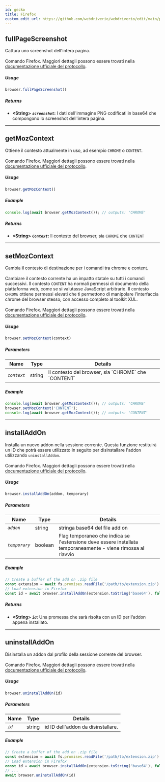 ```yaml
---
id: gecko
title: Firefox
custom_edit_url: https://github.com/webdriverio/webdriverio/edit/main/packages/wdio-protocols/src/protocols/gecko.ts
---
```


## fullPageScreenshot
Cattura uno screenshot dell'intera pagina.<br /><br />Comando Firefox. Maggiori dettagli possono essere trovati nella [documentazione ufficiale del protocollo](https://phabricator.services.mozilla.com/source/mozilla-central/browse/default/testing/geckodriver/src/command.rs$43-46).

##### Usage

```js
browser.fullPageScreenshot()
```


##### Returns

- **&lt;String&gt;**
            **<code><var>screenshot</var></code>:** I dati dell'immagine PNG codificati in base64 che compongono lo screenshot dell'intera pagina.


---

## getMozContext
Ottiene il contesto attualmente in uso, ad esempio `CHROME` o `CONTENT`.<br /><br />Comando Firefox. Maggiori dettagli possono essere trovati nella [documentazione ufficiale del protocollo](https://github.com/SeleniumHQ/selenium/blob/586affe0cf675b1d5c8abc756defa4a46d95391b/javascript/node/selenium-webdriver/firefox.js#L615-L622).

##### Usage

```js
browser.getMozContext()
```

##### Example


```js
console.log(await browser.getMozContext()); // outputs: 'CHROME'
```


##### Returns

- **&lt;String&gt;**
            **<code><var>Context</var></code>:** Il contesto del browser, sia `CHROME` che `CONTENT`


---

## setMozContext
Cambia il contesto di destinazione per i comandi tra chrome e content.<br /><br />Cambiare il contesto corrente ha un impatto statale su tutti i comandi successivi. Il contesto `CONTENT` ha normali permessi di documento della piattaforma web, come se si valutasse JavaScript arbitrario. Il contesto `CHROME` ottiene permessi elevati che ti permettono di manipolare l'interfaccia chrome del browser stesso, con accesso completo al toolkit XUL.<br /><br />Comando Firefox. Maggiori dettagli possono essere trovati nella [documentazione ufficiale del protocollo](https://github.com/SeleniumHQ/selenium/blob/586affe0cf675b1d5c8abc756defa4a46d95391b/javascript/node/selenium-webdriver/firefox.js#L615-L645).

##### Usage

```js
browser.setMozContext(context)
```


##### Parameters

<table>
  <thead>
    <tr>
      <th>Name</th><th>Type</th><th>Details</th>
    </tr>
  </thead>
  <tbody>
    <tr>
      <td><code><var>context</var></code></td>
      <td>string</td>
      <td>Il contesto del browser, sia `CHROME` che `CONTENT`</td>
    </tr>
  </tbody>
</table>

##### Example


```js
console.log(await browser.getMozContext()); // outputs: 'CHROME'
browser.setMozContext('CONTENT');
console.log(await browser.getMozContext()); // outputs: 'CONTENT'
```



---

## installAddOn
Installa un nuovo addon nella sessione corrente. Questa funzione restituirà un ID che potrà essere utilizzato in seguito per disinstallare l'addon utilizzando `uninstallAddon`.<br /><br />Comando Firefox. Maggiori dettagli possono essere trovati nella [documentazione ufficiale del protocollo](https://github.com/SeleniumHQ/selenium/blob/586affe0cf675b1d5c8abc756defa4a46d95391b/javascript/node/selenium-webdriver/firefox.js#L647-L668).

##### Usage

```js
browser.installAddOn(addon, temporary)
```


##### Parameters

<table>
  <thead>
    <tr>
      <th>Name</th><th>Type</th><th>Details</th>
    </tr>
  </thead>
  <tbody>
    <tr>
      <td><code><var>addon</var></code></td>
      <td>string</td>
      <td>stringa base64 del file add on</td>
    </tr>
    <tr>
      <td><code><var>temporary</var></code></td>
      <td>boolean</td>
      <td>Flag temporaneo che indica se l'estensione deve essere installata temporaneamente - viene rimossa al riavvio</td>
    </tr>
  </tbody>
</table>

##### Example


```js
// Create a buffer of the add on .zip file
const extension = await fs.promises.readFile('/path/to/extension.zip')
// Load extension in Firefox
const id = await browser.installAddOn(extension.toString('base64'), false);
```


##### Returns

- **&lt;String&gt;**
            **<code><var>id</var></code>:** Una promessa che sarà risolta con un ID per l'addon appena installato.


---

## uninstallAddOn
Disinstalla un addon dal profilo della sessione corrente del browser.<br /><br />Comando Firefox. Maggiori dettagli possono essere trovati nella [documentazione ufficiale del protocollo](https://github.com/SeleniumHQ/selenium/blob/586affe0cf675b1d5c8abc756defa4a46d95391b/javascript/node/selenium-webdriver/firefox.js#L670-L687).

##### Usage

```js
browser.uninstallAddOn(id)
```


##### Parameters

<table>
  <thead>
    <tr>
      <th>Name</th><th>Type</th><th>Details</th>
    </tr>
  </thead>
  <tbody>
    <tr>
      <td><code><var>id</var></code></td>
      <td>string</td>
      <td>id ID dell'addon da disinstallare.</td>
    </tr>
  </tbody>
</table>

##### Example


```js
// Create a buffer of the add on .zip file
const extension = await fs.promises.readFile('/path/to/extension.zip')
// Load extension in Firefox
const id = await browser.installAddOn(extension.toString('base64'), false);
// ...
await browser.uninstallAddOn(id)
```
